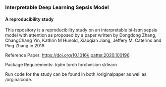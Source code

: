 ### Interpretable Deep Learning Sepsis Model
#### A reproducibility study
This repository is a reproducibility study on an interpretable bi-lstm sepsis model with attention as proposed by a paper written by Dongdong Zhang, ChangChang Yin, Kathrin M Hunold, Xiaoqian Jiang, Jeffery M. Caterino and Ping Zhang in 2019.

Reference Paper:
https://doi.org/10.1016/j.patter.2020.100196

Package Requirements:
tqdm
torch
torchvision
sklearn

Run code for the study can be found in both /originalpaper as well as /orginalcode.


